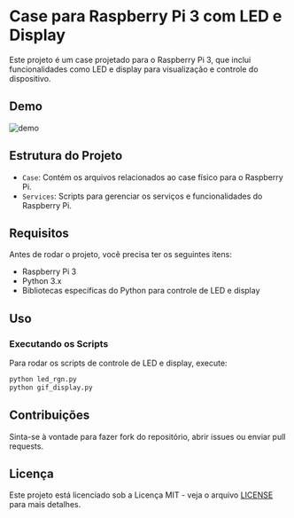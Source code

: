 # Case para Raspberry Pi 3 com LED e Display

Este projeto é um case projetado para o Raspberry Pi 3, que inclui funcionalidades como LED e display para visualização e controle do dispositivo.

## Demo
![demo](./img/demo.gif)

## Estrutura do Projeto
- `Case`: Contém os arquivos relacionados ao case físico para o Raspberry Pi.
- `Services`: Scripts para gerenciar os serviços e funcionalidades do Raspberry Pi.

## Requisitos

Antes de rodar o projeto, você precisa ter os seguintes itens:

- Raspberry Pi 3
- Python 3.x
- Bibliotecas específicas do Python para controle de LED e display

## Uso

### Executando os Scripts

Para rodar os scripts de controle de LED e display, execute:

```bash
python led_rgn.py
python gif_display.py
```

## Contribuições

Sinta-se à vontade para fazer fork do repositório, abrir issues ou enviar pull requests.

## Licença

Este projeto está licenciado sob a Licença MIT - veja o arquivo [LICENSE](LICENSE) para mais detalhes.
